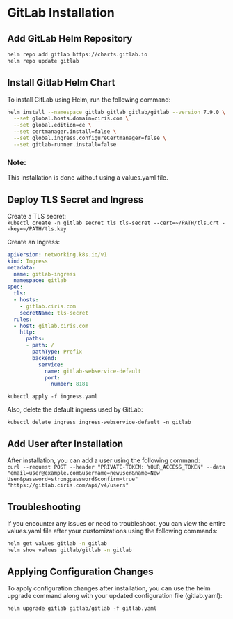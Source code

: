 # GitLab  Installation 

## Add GitLab Helm Repository

```bash
helm repo add gitlab https://charts.gitlab.io
helm repo update gitlab
   ```
## Install Gitlab Helm Chart

To install GitLab using Helm, run the following command:
```bash
helm install --namespace gitlab gitlab gitlab/gitlab --version 7.9.0 \
  --set global.hosts.domain=ciris.com \
  --set global.edition=ce \
  --set certmanager.install=false \
  --set global.ingress.configureCertmanager=false \
  --set gitlab-runner.install=false
   ```
### Note:
 This installation is done without using a values.yaml file.
## Deploy TLS Secret and Ingress
Create a TLS secret:  <br>
`kubectl create -n gitlab secret tls tls-secret --cert=~/PATH/tls.crt --key=~/PATH/tls.key`

Create an Ingress: <br>


```yaml
apiVersion: networking.k8s.io/v1
kind: Ingress
metadata:
  name: gitlab-ingress
  namespace: gitlab
spec:
  tls:
  - hosts:
    - gitlab.ciris.com
    secretName: tls-secret  
  rules:
  - host: gitlab.ciris.com
    http:
      paths:
      - path: /
        pathType: Prefix
        backend:
          service:
            name: gitlab-webservice-default
            port:
              number: 8181
   ```

`kubectl apply -f ingress.yaml`

Also, delete the default ingress used by GitLab:  <br>

`kubectl delete ingress ingress-webservice-default -n gitlab`
## Add User after Installation
After installation, you can add a user using the following command: <br>
`curl --request POST --header "PRIVATE-TOKEN: YOUR_ACCESS_TOKEN" --data "email=user@example.com&username=newuser&name=New User&password=strongpassword&confirm=true" "https://gitlab.ciris.com/api/v4/users"`
## Troubleshooting
If you encounter any issues or need to troubleshoot, you can view the entire values.yaml file after your customizations using the following commands: <br>

```bash
helm get values gitlab -n gitlab 
helm show values gitlab/gitlab -n gitlab
   ```
## Applying Configuration Changes

To apply configuration changes after installation, you can use the helm upgrade command along with your updated configuration file (gitlab.yaml): <br>

`helm upgrade gitlab gitlab/gitlab -f gitlab.yaml`

